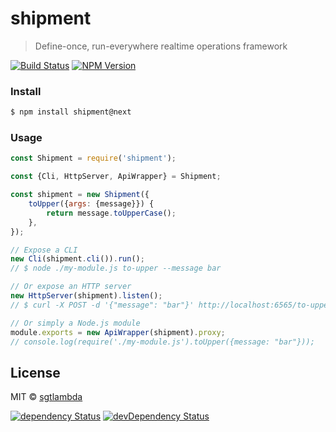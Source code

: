 # shipment

> Define-once, run-everywhere realtime operations framework

[![Build Status][travis-image]][travis-url]
[![NPM Version][npm-image]][npm-url]

### Install

```bash
$ npm install shipment@next
```

### Usage

```js
const Shipment = require('shipment');

const {Cli, HttpServer, ApiWrapper} = Shipment;

const shipment = new Shipment({
    toUpper({args: {message}}) {
        return message.toUpperCase();
    },
});

// Expose a CLI
new Cli(shipment.cli()).run();
// $ node ./my-module.js to-upper --message bar

// Or expose an HTTP server
new HttpServer(shipment).listen();
// $ curl -X POST -d '{"message": "bar"}' http://localhost:6565/to-upper

// Or simply a Node.js module
module.exports = new ApiWrapper(shipment).proxy;
// console.log(require('./my-module.js').toUpper({message: "bar"}));
```

## License

MIT © [sgtlambda](http://github.com/sgtlambda)

[![dependency Status][david-image]][david-url]
[![devDependency Status][david-dev-image]][david-dev-url]

[travis-image]: https://img.shields.io/travis/launchdeckio/shipment.svg?style=flat-square
[travis-url]: https://travis-ci.org/launchdeckio/shipment

[david-image]: https://img.shields.io/david/launchdeckio/shipment.svg?style=flat-square
[david-url]: https://david-dm.org/launchdeckio/shipment

[david-dev-image]: https://img.shields.io/david/dev/launchdeckio/shipment.svg?style=flat-square
[david-dev-url]: https://david-dm.org/launchdeckio/shipment#info=devDependencies

[npm-image]: https://img.shields.io/npm/v/shipment.svg?style=flat-square
[npm-url]: https://www.npmjs.com/package/shipment
